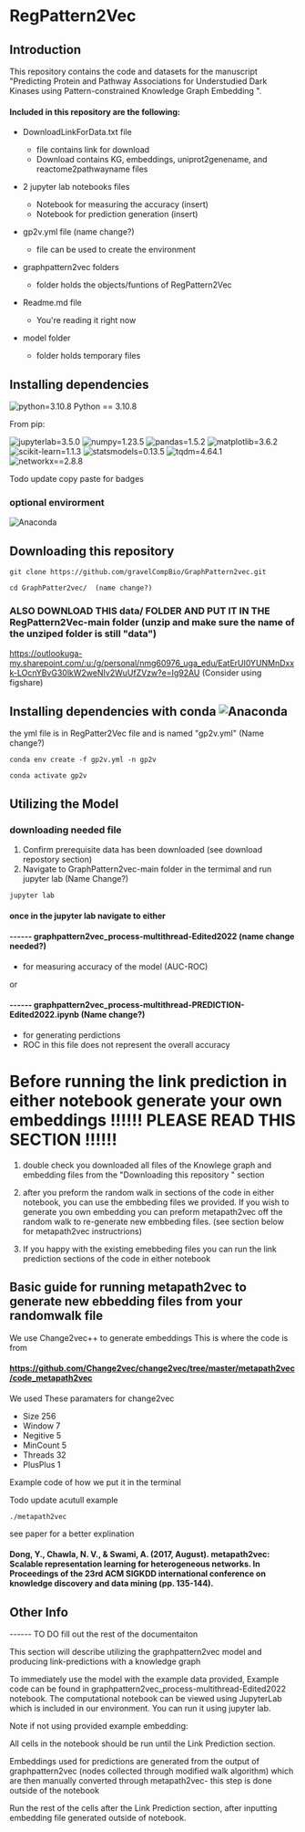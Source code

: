 # RegPattern2Vec

## Introduction 



This repository contains the code and datasets for the manuscript "Predicting Protein and Pathway Associations for Understudied Dark Kinases using Pattern-constrained Knowledge Graph Embedding ".   


#### Included in this repository are the following: 

- DownloadLinkForData.txt file
  - file contains link for download 
  - Download contains KG, embeddings, uniprot2genename, and reactome2pathwayname files 
  
- 2 jupyter lab notebooks files
  - Notebook for measuring the accuracy (insert)
  - Notebook for prediction generation (insert)
  
- gp2v.yml file (name change?)
  - file can be used to create the environment 
  
- graphpattern2vec folders 
  - folder holds the objects/funtions of RegPattern2Vec

- Readme.md file
  - You're reading it right now
  
- model folder 
  - folder holds temporary files 


## Installing dependencies  

![python=3.10.8](https://img.shields.io/badge/Python-3.10.8-green)
Python == 3.10.8

From pip:

![jupyterlab=3.5.0](https://img.shields.io/pypi/v/jupyterlab?label=jupyterlab)
![numpy=1.23.5](https://img.shields.io/pypi/v/numpy?label=numpy)
![pandas=1.5.2](https://img.shields.io/pypi/v/pandas?label=pandas)
![matplotlib=3.6.2](https://img.shields.io/pypi/v/matplotlib?label=matplotlib)
![scikit-learn=1.1.3](https://img.shields.io/pypi/v/scikit-learn?label=scikit-learn)
![statsmodels=0.13.5](https://img.shields.io/badge/statsmodels-0.13.5-blue)
![tqdm=4.64.1](https://img.shields.io/badge/tqdm-4.64.1-blue)
![networkx==2.8.8](https://img.shields.io/pypi/v/networkx?label=networkx)

Todo update copy paste for badges

### optional envirorment 
![Anaconda](https://img.shields.io/badge/Anaconda-%2344A833.svg?style=for-the-badge&logo=anaconda&logoColor=white)


## Downloading this repository 
``` 
git clone https://github.com/gravelCompBio/GraphPattern2vec.git
 ``` 
 ``` 
cd GraphPatter2vec/  (name change?)
``` 
### ALSO DOWNLOAD THIS data/ FOLDER AND PUT IT IN THE RegPattern2Vec-main folder (unzip and make sure the name of the unziped folder is still "data")

https://outlookuga-my.sharepoint.com/:u:/g/personal/nmg60976_uga_edu/EatErUI0YUNMnDxxk-LOcnYBvG30lkW2weNIv2WuUfZVzw?e=Ig92AU
(Consider using figshare)



## Installing dependencies with conda ![Anaconda](https://img.shields.io/badge/Anaconda-%2344A833.svg?style=for-the-badge&logo=anaconda&logoColor=white)
the yml file is in RegPatter2Vec file and is named "gp2v.yml"  (Name change?)
``` 
conda env create -f gp2v.yml -n gp2v
``` 
``` 
conda activate gp2v
``` 

## Utilizing the Model 
### downloading needed file

1) Confirm prerequisite data has been downloaded (see download repostory section)
2) Navigate to GraphPattern2vec-main folder in the termimal and run jupyter lab  (Name Change?)

``` 
jupyter lab
``` 
#### once in the jupyter lab navigate to either 
#### ------ graphpattern2vec_process-multithread-Edited2022  (name change needed?)
- for measuring accuracy of the model (AUC-ROC) 

or
#### ------ graphpattern2vec_process-multithread-PREDICTION-Edited2022.ipynb  (Name change?)
- for generating perdictions  
- ROC in this file does not represent the overall accuracy 


# Before running the link prediction in either notebook generate your own embeddings  !!!!!!  PLEASE READ THIS SECTION !!!!!!

1) double check you downloaded all files of the Knowlege graph and embedding files from the "Downloading this repository " section

2) after you preform the random walk in sections of the code in either notebook, you can use the embbeding files we provided. If you wish to generate you own embedding you can preform metapath2vec off the random walk to re-generate new embbeding files. (see section below for metapath2vec instructrions)

3) If you happy with the existing emebbeding files you can run the link prediction sections of the code in either notebook

## Basic guide for running metapath2vec to generate new ebbedding files from your randomwalk file 

We use Change2vec++ to generate embeddings 
This is where the code is from  
#### https://github.com/Change2vec/change2vec/tree/master/metapath2vec/code_metapath2vec
We used These paramaters for change2vec
- Size 256
- Window 7
- Negitive 5
- MinCount 5
- Threads 32
- PlusPlus 1

Example code of how we put it in the terminal 

Todo update acutull example


``` 
./metapath2vec
``` 

see paper for a better explination 
#### Dong, Y., Chawla, N. V., & Swami, A. (2017, August). metapath2vec: Scalable representation learning for heterogeneous networks. In Proceedings of the 23rd ACM SIGKDD international conference on knowledge discovery and data mining (pp. 135-144).


## Other Info


------ TO DO fill out the rest of the documentaiton 

This section will describe utilizing the graphpattern2vec model and producing link-predictions with a knowledge graph  



To immediately use the model with the example data provided, Example code can be found in graphpattern2vec_process-multithread-Edited2022 notebook. The computational notebook can be viewed using JupyterLab which is included in our environment. You can run it using jupyter lab.   

Note if not using provided example embedding: 

All cells in the notebook should be run until the Link Prediction section. 

Embeddings used for predictions are generated from the output of graphpattern2vec (nodes collected through modified walk algorithm) which are then manually converted through metapath2vec- this step is done outside of the notebook  

Run the rest of the cells after the Link Prediction section, after inputting embedding file generated outside of notebook. 

 
